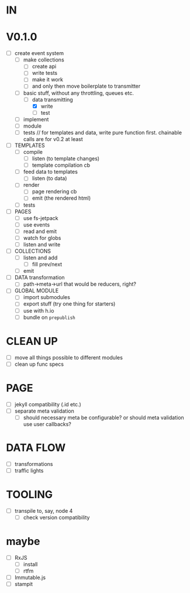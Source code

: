 # IN

# V0.1.0
- [ ] create event system
    - [ ] make collections
        - [ ] create api
        - [ ] write tests
        - [ ] make it work
        - [ ] and only then move boilerplate to transmitter
    - [ ] basic stuff, without any throttling, queues etc.
        - [ ] data transmitting
            - [x] write
            - [ ] test
    - [ ] implement 
    - [ ] module
    - [ ] tests
// for templates and data, write pure function first. chainable calls are for v0.2 at least
- [ ] TEMPLATES
    - [ ] compile
        - [ ] listen (to template changes)
        - [ ] template compilation cb
    - [ ] feed data to templates
        - [ ] listen (to data)
    - [ ] render
        - [ ] page rendering cb
        - [ ] emit (the rendered html)
    - [ ] tests
- [ ] PAGES
    - [ ] use fs-jetpack
    - [ ] use events
    - [ ] read and emit
    - [ ] watch for globs
    - [ ] listen and write
- [ ] COLLECTIONS
    - [ ] listen and add
        - [ ] fill prev/next
    - [ ] emit
- [ ] DATA transformation
    - [ ] path→meta→url
            that would be reducers, right?
- [ ] GLOBAL MODULE
    - [ ] import submodules
    - [ ] export stuff (try one thing for starters)
    - [ ] use with h.io
    - [ ] bundle on `prepublish`
  
# CLEAN UP
- [ ] move all things possible to different modules
- [ ] clean up func specs

# PAGE
- [ ] jekyll compatibility (.id etc.)
- [ ] separate meta validation
    - [ ] should necessary meta be configurable? or should meta validation use user callbacks?

# DATA FLOW
- [ ] transformations
- [ ] traffic lights

# TOOLING
- [ ] transpile to, say, node 4
    - [ ] check version compatibility

# maybe
- [ ] RxJS
    - [ ] install
    - [ ] rtfm
- [ ] Immutable.js
- [ ] stampit

